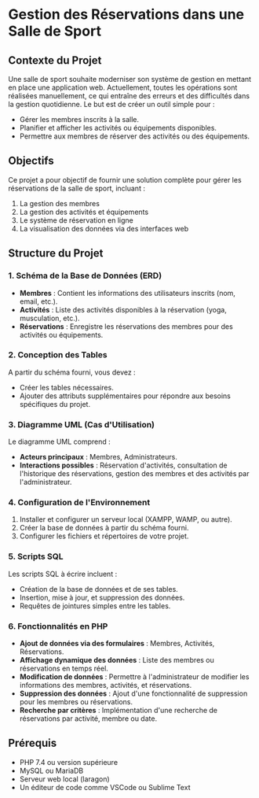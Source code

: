# Gestion des Réservations dans une Salle de Sport

## Contexte du Projet
Une salle de sport souhaite moderniser son système de gestion en mettant en place une application web. Actuellement, toutes les opérations sont réalisées manuellement, ce qui entraîne des erreurs et des difficultés dans la gestion quotidienne. Le but est de créer un outil simple pour :

- Gérer les membres inscrits à la salle.
- Planifier et afficher les activités ou équipements disponibles.
- Permettre aux membres de réserver des activités ou des équipements.

## Objectifs
Ce projet a pour objectif de fournir une solution complète pour gérer les réservations de la salle de sport, incluant :

1. La gestion des membres
2. La gestion des activités et équipements
3. Le système de réservation en ligne
4. La visualisation des données via des interfaces web

## Structure du Projet

### 1. Schéma de la Base de Données (ERD)
- **Membres** : Contient les informations des utilisateurs inscrits (nom, email, etc.).
- **Activités** : Liste des activités disponibles à la réservation (yoga, musculation, etc.).
- **Réservations** : Enregistre les réservations des membres pour des activités ou équipements.

### 2. Conception des Tables 
A partir du schéma fourni, vous devez :
- Créer les tables nécessaires.
- Ajouter des attributs supplémentaires pour répondre aux besoins spécifiques du projet.

### 3. Diagramme UML (Cas d'Utilisation)
Le diagramme UML comprend :
- **Acteurs principaux** : Membres, Administrateurs.
- **Interactions possibles** : Réservation d'activités, consultation de l'historique des réservations, gestion des membres et des activités par l'administrateur.

### 4. Configuration de l'Environnement
1. Installer et configurer un serveur local (XAMPP, WAMP, ou autre).
2. Créer la base de données à partir du schéma fourni.
3. Configurer les fichiers et répertoires de votre projet.

### 5. Scripts SQL
Les scripts SQL à écrire incluent :
- Création de la base de données et de ses tables.
- Insertion, mise à jour, et suppression des données.
- Requêtes de jointures simples entre les tables.

### 6. Fonctionnalités en PHP
- **Ajout de données via des formulaires** : Membres, Activités, Réservations.
- **Affichage dynamique des données** : Liste des membres ou réservations en temps réel.
- **Modification de données** : Permettre à l'administrateur de modifier les informations des membres, activités, et réservations.
- **Suppression des données** : Ajout d'une fonctionnalité de suppression pour les membres ou réservations.
- **Recherche par critères** : Implémentation d'une recherche de réservations par activité, membre ou date.

## Prérequis

- PHP 7.4 ou version supérieure
- MySQL ou MariaDB
- Serveur web local (laragon)
- Un éditeur de code comme VSCode ou Sublime Text

